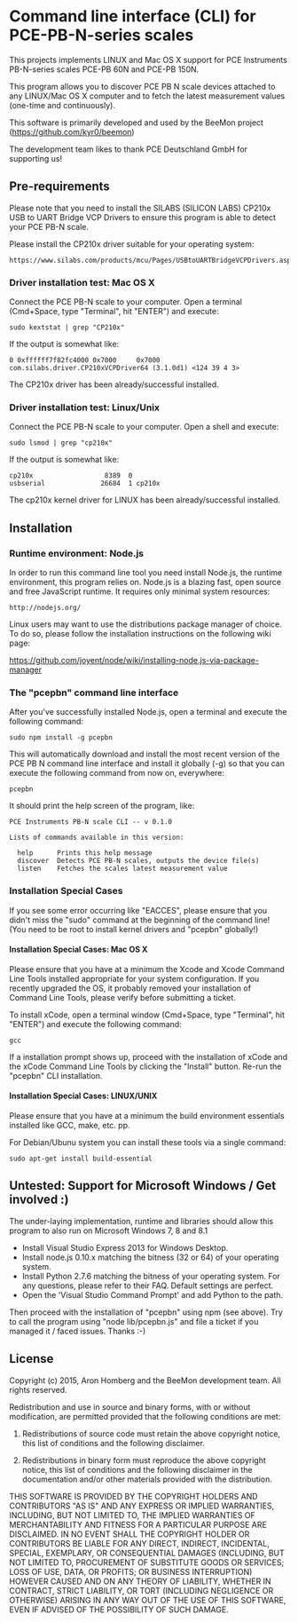 # Command line interface (CLI) for PCE-PB-N-series scales

This projects implements LINUX and Mac OS X support 
for PCE Instruments PB-N-series scales PCE-PB 60N and PCE-PB 150N.

This program allows you to discover PCE PB N scale devices attached to any LINUX/Mac OS X computer
and to fetch the latest measurement values (one-time and continuously).

This software is primarily developed and used by the BeeMon project (https://github.com/kyr0/beemon)

The development team likes to thank PCE Deutschland GmbH for supporting us!

## Pre-requirements

Please note that you need to install the SILABS (SILICON LABS) CP210x 
USB to UART Bridge VCP Drivers to ensure this program is able to detect 
your PCE PB-N scale.

Please install the CP210x driver suitable for your operating system:

    https://www.silabs.com/products/mcu/Pages/USBtoUARTBridgeVCPDrivers.aspx

### Driver installation test: Mac OS X

Connect the PCE PB-N scale to your computer.
Open a terminal (Cmd+Space, type "Terminal", hit "ENTER") and execute: 

    sudo kextstat | grep "CP210x"

If the output is somewhat like:

    0 0xffffff7f82fc4000 0x7000     0x7000     com.silabs.driver.CP210xVCPDriver64 (3.1.0d1) <124 39 4 3>
    
The CP210x driver has been already/successful installed.
    
### Driver installation test: Linux/Unix
   
Connect the PCE PB-N scale to your computer.
Open a shell and execute:

    sudo lsmod | grep "cp210x"
   
If the output is somewhat like:

    cp210x                  8389  0
    usbserial              26684  1 cp210x

The cp210x kernel driver for LINUX has been already/successful installed.
    
## Installation

### Runtime environment: Node.js
    
In order to run this command line tool you need install Node.js, 
the runtime environment, this program relies on. Node.js is a 
blazing fast, open source and free JavaScript runtime. 
It requires only minimal system resources:

    http://nodejs.org/
    
Linux users may want to use the distributions package manager 
of choice. To do so, please follow the installation instructions
on the following wiki page:

   https://github.com/joyent/node/wiki/installing-node.js-via-package-manager
   
### The "pcepbn" command line interface
    
After you've successfully installed Node.js, open a terminal
and execute the following command:

    sudo npm install -g pcepbn
    
This will automatically download and install the most recent version
of the PCE PB N command line interface and install it globally (-g)
so that you can execute the following command from now on, everywhere:

    pcepbn
    
It should print the help screen of the program, like:
    
    PCE Instruments PB-N scale CLI -- v 0.1.0
    
    Lists of commands available in this version:
    
      help      Prints this help message
      discover  Detects PCE PB-N scales, outputs the device file(s)
      listen    Fetches the scales latest measurement value
    
    
### Installation Special Cases

If you see some error occurring like "EACCES", please ensure that
you didn't miss the "sudo" command at the beginning of the command line!
(You need to be root to install kernel drivers and "pcepbn" globally!)
    
#### Installation Special Cases: Mac OS X 
    
Please ensure that you have at a minimum the Xcode and Xcode Command Line Tools 
installed appropriate for your system configuration. If you recently 
upgraded the OS, it probably removed your installation of Command Line Tools, 
please verify before submitting a ticket.

To install xCode, open a terminal window (Cmd+Space, type "Terminal", hit "ENTER")
and execute the following command:

    gcc
    
If a installation prompt shows up, proceed with the installation of xCode and 
the xCode Command Line Tools by clicking the "Install" button. Re-run the 
"pcepbn" CLI installation.

#### Installation Special Cases: LINUX/UNIX

Please ensure that you have at a minimum the build environment essentials installed
like GCC, make, etc. pp. 

For Debian/Ubunu system you can install these tools via a single command:

    sudo apt-get install build-essential

## Untested: Support for Microsoft Windows / Get involved :)

The under-laying implementation, runtime and libraries should allow
this program to also run on Microsoft Windows 7, 8 and 8.1

- Install Visual Studio Express 2013 for Windows Desktop.
- Install node.js 0.10.x matching the bitness (32 or 64) of your operating system.
- Install Python 2.7.6 matching the bitness of your operating system. 
  For any questions, please refer to their FAQ. Default settings are perfect.
- Open the 'Visual Studio Command Prompt' and add Python to the path.

Then proceed with the installation of "pcepbn" using npm (see above).
Try to call the program using "node lib/pcepbn.js" and file a ticket
if you managed it / faced issues. Thanks :-)

## License

Copyright (c) 2015, Aron Homberg and the BeeMon development team.
All rights reserved.

Redistribution and use in source and binary forms, with or without modification, are permitted provided that the following conditions are met:

1. Redistributions of source code must retain the above copyright notice, this list of conditions and the following disclaimer.

2. Redistributions in binary form must reproduce the above copyright notice, this list of conditions and the following disclaimer in the documentation and/or other materials provided with the distribution.

THIS SOFTWARE IS PROVIDED BY THE COPYRIGHT HOLDERS AND CONTRIBUTORS "AS IS" AND ANY EXPRESS OR IMPLIED WARRANTIES, INCLUDING, BUT NOT LIMITED TO, THE IMPLIED WARRANTIES OF MERCHANTABILITY AND FITNESS FOR A PARTICULAR PURPOSE ARE DISCLAIMED. IN NO EVENT SHALL THE COPYRIGHT HOLDER OR CONTRIBUTORS BE LIABLE FOR ANY DIRECT, INDIRECT, INCIDENTAL, SPECIAL, EXEMPLARY, OR CONSEQUENTIAL DAMAGES (INCLUDING, BUT NOT LIMITED TO, PROCUREMENT OF SUBSTITUTE GOODS OR SERVICES; LOSS OF USE, DATA, OR PROFITS; OR BUSINESS INTERRUPTION) HOWEVER CAUSED AND ON ANY THEORY OF LIABILITY, WHETHER IN CONTRACT, STRICT LIABILITY, OR TORT (INCLUDING NEGLIGENCE OR OTHERWISE) ARISING IN ANY WAY OUT OF THE USE OF THIS SOFTWARE, EVEN IF ADVISED OF THE POSSIBILITY OF SUCH DAMAGE.
